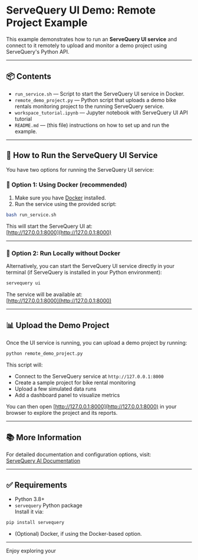 # ServeQuery UI Demo: Remote Project Example

This example demonstrates how to run an **ServeQuery UI service** and connect to it remotely to upload and monitor a demo project using ServeQuery's Python API.

---

## 📦 Contents

- `run_service.sh` — Script to start the ServeQuery UI service in Docker.
- `remote_demo_project.py` — Python script that uploads a demo bike rentals monitoring project to the running ServeQuery service.
- `workspace_tutorial.ipynb` — Jupyter notebook with ServeQuery UI API tutorial
- `README.md` — (this file) instructions on how to set up and run the example.

---

## 🚀 How to Run the ServeQuery UI Service

You have two options for running the ServeQuery UI service:

### 🔸 Option 1: Using Docker (recommended)

1. Make sure you have [Docker](https://www.docker.com/get-started) installed.
2. Run the service using the provided script:

```bash
bash run_service.sh
```

This will start the ServeQuery UI at:  
[http://127.0.0.1:8000](http://127.0.0.1:8000)

---

### 🔸 Option 2: Run Locally without Docker

Alternatively, you can start the ServeQuery UI service directly in your terminal (if ServeQuery is installed in your Python environment):

```bash
servequery ui
```

The service will be available at:  
[http://127.0.0.1:8000](http://127.0.0.1:8000)

---

## 📊 Upload the Demo Project

Once the UI service is running, you can upload a demo project by running:

```bash
python remote_demo_project.py
```

This script will:

- Connect to the ServeQuery service at `http://127.0.0.1:8000`
- Create a sample project for bike rental monitoring
- Upload a few simulated data runs
- Add a dashboard panel to visualize metrics

You can then open [http://127.0.0.1:8000](http://127.0.0.1:8000) in your browser to explore the project and its reports.

---

## 📚 More Information

For detailed documentation and configuration options, visit:  
[ServeQuery AI Documentation](https://docs.servequery.com)

---

## ✅ Requirements

- Python 3.8+
- `servequery` Python package  
  Install it via:

```bash
pip install servequery
```

- (Optional) Docker, if using the Docker-based option.

---

Enjoy exploring your
